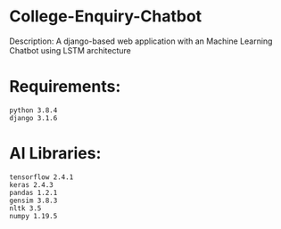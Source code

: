 # College-Enquiry-Chatbot

Description: A django-based web application with an Machine Learning Chatbot using LSTM architecture

# Requirements:
    python 3.8.4 
    django 3.1.6
    
 # AI Libraries:
    tensorflow 2.4.1
    keras 2.4.3
    pandas 1.2.1
    gensim 3.8.3
    nltk 3.5
    numpy 1.19.5
